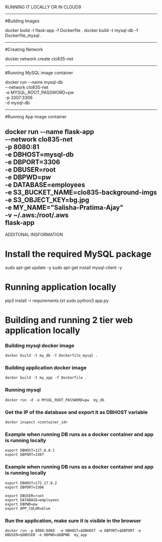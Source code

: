 RUNNING IT LOCALLY OR IN CLOUD9

-----------------------------------------------
#Building Images

docker build -t flask-app -f Dockerfile .
docker build -t mysql-db -f Dockerfile_mysql .

----------------------------------------------
#Creating Network

docker network create clo835-net

--------------------------------------
#Running MySQL image container

docker run --name mysql-db \
  --network clo835-net \
  -e MYSQL_ROOT_PASSWORD=pw \
  -p 3307:3306 \
  -d mysql-db
  
  
-----------------------------------
#Running App image container

docker run --name flask-app \
  --network clo835-net \
  -p 8080:81 \
  -e DBHOST=mysql-db \
  -e DBPORT=3306 \
  -e DBUSER=root \
  -e DBPWD=pw \
  -e DATABASE=employees \
  -e S3_BUCKET_NAME=clo835-background-imgs \
  -e S3_OBJECT_KEY=bg.jpg \
  -e MY_NAME="Salisha-Pratima-Ajay" \
  -v ~/.aws:/root/.aws \
  flask-app
--------------------------------------


ADDITONAL INSFORMATION

# Install the required MySQL package

sudo apt-get update -y
sudo apt-get install mysql-client -y

# Running application locally
pip3 install -r requirements.txt
sudo python3 app.py
# Building and running 2 tier web application locally
### Building mysql docker image 
```docker build -t my_db -f Dockerfile_mysql . ```

### Building application docker image 
```docker build -t my_app -f Dockerfile . ```

### Running mysql
```docker run -d -e MYSQL_ROOT_PASSWORD=pw  my_db```


### Get the IP of the database and export it as DBHOST variable
```docker inspect <container_id>```


### Example when running DB runs as a docker container and app is running locally
```
export DBHOST=127.0.0.1
export DBPORT=3307
```
### Example when running DB runs as a docker container and app is running locally
```
export DBHOST=172.17.0.2
export DBPORT=3306
```
```
export DBUSER=root
export DATABASE=employees
export DBPWD=pw
export APP_COLOR=blue
```
### Run the application, make sure it is visible in the browser
```docker run -p 8080:8080  -e DBHOST=$DBHOST -e DBPORT=$DBPORT -e  DBUSER=$DBUSER -e DBPWD=$DBPWD  my_app```

